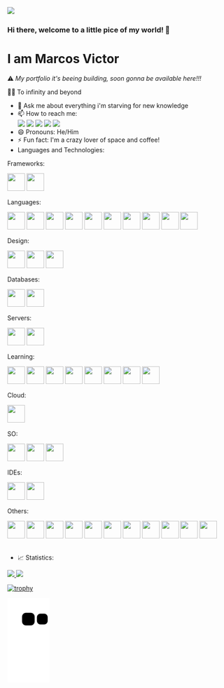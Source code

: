 ![](https://komarev.com/ghpvc/?username=marcovicar)

### Hi there, welcome to a little pice of my world! 👋
<h1>I am Marcos Victor</h1>

⚠️ <i>My portfolio it's beeing building, soon gonna be available here!!!</i>


🚀✨ To infinity and beyond


- 💬 Ask me about everything i'm starving for new knowledge
- 📫 How to reach me: 
  <div>
	      <a href="https://instagram.com/marcovicar" target="_blank"><img src="https://img.shields.io/badge/-Instagram-%23E4405F?style=for-the-badge&logo=instagram&logoColor=white" target="_blank"></a>
	      <a href="https://www.twitch.tv/marcovicar" target="_blank"><img src="https://img.shields.io/badge/Twitch-9146FF?style=for-the-badge&logo=twitch&logoColor=white" target="_blank"></a>
	      <a href = "mailto:marcosvictormbi85@gmail.com"><img src="https://img.shields.io/badge/Gmail-D14836?style=for-the-badge&logo=gmail&logoColor=white" target="_blank"></a>
	      <a href="https://www.linkedin.com/in/marcos-victor-ara%C3%BAjo-ramos-79ba49182/" target="_blank"><img src="https://img.shields.io/badge/-LinkedIn-%230077B5?style=for-the-badge&logo=linkedin&logoColor=white" target="_blank"></a>
	<a href="https://api.whatsapp.com/send?phone=5561999284206" target="_blank"><img src="https://img.shields.io/badge/-WhatsApp-008000?style=for-the-badge&logo=whatsapp&logoColor=white" target="_blank"></a>
  </div>
- 😄 Pronouns: He/Him
- ⚡ Fun fact: I'm a crazy lover of space and coffee!
- Languages and Technologies:
<div>
   <p>Frameworks:</p>
   <img src="https://cdn.jsdelivr.net/gh/devicons/devicon/icons/bootstrap/bootstrap-original.svg" width="40" height="40"/>
   <img src="https://cdn.jsdelivr.net/gh/devicons/devicon/icons/laravel/laravel-plain-wordmark.svg" width="40" height="40"/>
	
   <p>Languages:</p>
   	<img src="https://cdn.jsdelivr.net/gh/devicons/devicon/icons/c/c-original.svg" width="40" height="40"/>
   	<img src="https://cdn.jsdelivr.net/gh/devicons/devicon/icons/cplusplus/cplusplus-original.svg" width="40" height="40"/>
   	<img src="https://cdn.jsdelivr.net/gh/devicons/devicon/icons/csharp/csharp-original.svg" width="40" height="40"/>
   	<img src="https://cdn.jsdelivr.net/gh/devicons/devicon/icons/css3/css3-original.svg" width="40" height="40"/>
        <img src="https://cdn.jsdelivr.net/gh/devicons/devicon/icons/dot-net/dot-net-original-wordmark.svg" width="40" height="40"/>
        <img src="https://cdn.jsdelivr.net/gh/devicons/devicon/icons/html5/html5-original.svg" width="40" height="40"/>
        <img src="https://cdn.jsdelivr.net/gh/devicons/devicon/icons/java/java-original.svg" width="40" height="40"/>
	<img src="https://cdn.jsdelivr.net/gh/devicons/devicon/icons/javascript/javascript-original.svg" width="40" height="40"/>
        <img src="https://cdn.jsdelivr.net/gh/devicons/devicon/icons/jquery/jquery-plain-wordmark.svg" width="40" height="40"/>
	<img src="https://cdn.jsdelivr.net/gh/devicons/devicon/icons/php/php-original.svg" width="40" height="40"/>
          

   <p>Design:</p>
   	<img src="https://cdn.jsdelivr.net/gh/devicons/devicon/icons/canva/canva-original.svg" width="40" height="40"/>
        <img src="https://cdn.jsdelivr.net/gh/devicons/devicon/icons/figma/figma-original.svg" width="40" height="40"/>
	<img src="https://cdn.jsdelivr.net/gh/devicons/devicon/icons/photoshop/photoshop-plain.svg" width="40" height="40"/>
   
   <p>Databases:</p>
	<img src="https://cdn.jsdelivr.net/gh/devicons/devicon/icons/mysql/mysql-original-wordmark.svg" width="40" height="40"/>
	<img src="https://cdn.jsdelivr.net/gh/devicons/devicon/icons/sqlite/sqlite-original-wordmark.svg" width="40" height="40" />
	
   <p>Servers:</p>
   	<img src="https://cdn.jsdelivr.net/gh/devicons/devicon/icons/apache/apache-original-wordmark.svg" width="40" height="40"/>
	<img src="https://cdn.jsdelivr.net/gh/devicons/devicon/icons/oracle/oracle-original.svg" width="40" height="40"/>
	
   <p>Learning:</p>
   	<img src="https://cdn.jsdelivr.net/gh/devicons/devicon/icons/angularjs/angularjs-original.svg" width="40" height="40"/>
	<img src="https://cdn.jsdelivr.net/gh/devicons/devicon/icons/nodejs/nodejs-original-wordmark.svg" width="40" height="40"/>
	<img src="https://cdn.jsdelivr.net/gh/devicons/devicon/icons/python/python-original-wordmark.svg" width="40" height="40"/>
	<img src="https://cdn.jsdelivr.net/gh/devicons/devicon/icons/react/react-original-wordmark.svg" width="40" height="40"/>
	<img src="https://cdn.jsdelivr.net/gh/devicons/devicon/icons/sass/sass-original.svg" width="40" height="40"/>
	<img src="https://cdn.jsdelivr.net/gh/devicons/devicon/icons/typescript/typescript-original.svg" width="40" height="40"/>
	<img src="https://cdn.jsdelivr.net/gh/devicons/devicon/icons/unrealengine/unrealengine-original-wordmark.svg" width="40" height="40"/>
	<img src="https://cdn.jsdelivr.net/gh/devicons/devicon/icons/vuejs/vuejs-original-wordmark.svg" width="40" height="40"/>
	
   <p>Cloud:</p>
    	<img src="https://cdn.jsdelivr.net/gh/devicons/devicon/icons/heroku/heroku-original.svg" width="40" height="40"/>
	
   <p>SO:</p>
       	<img src="https://cdn.jsdelivr.net/gh/devicons/devicon/icons/linux/linux-original.svg" width="40" height="40"/>
	<img src="https://cdn.jsdelivr.net/gh/devicons/devicon/icons/ubuntu/ubuntu-plain-wordmark.svg" width="40" height="40"/>
	<img src="https://cdn.jsdelivr.net/gh/devicons/devicon/icons/windows8/windows8-original.svg" width="40" height="40"/>
	
   <p>IDEs:</p>
	<img src="https://cdn.jsdelivr.net/gh/devicons/devicon/icons/visualstudio/visualstudio-plain.svg" width="40" height="40"/>
	<img src="https://cdn.jsdelivr.net/gh/devicons/devicon/icons/vscode/vscode-original.svg" width="40" height="40"/>
	
   <p>Others:</p>
    	<img src="https://cdn.jsdelivr.net/gh/devicons/devicon/icons/composer/composer-original.svg" width="40" height="40"/>
    	<img src="https://cdn.jsdelivr.net/gh/devicons/devicon/icons/devicon/devicon-original.svg" width="40" height="40"/>
        <img src="https://cdn.jsdelivr.net/gh/devicons/devicon/icons/git/git-original.svg" width="40" height="40"/>
	<img src="https://cdn.jsdelivr.net/gh/devicons/devicon/icons/github/github-original.svg" width="40" height="40"/>
        <img src="https://cdn.jsdelivr.net/gh/devicons/devicon/icons/gitlab/gitlab-original.svg" width="40" height="40"/>
	<img src="https://cdn.jsdelivr.net/gh/devicons/devicon/icons/npm/npm-original-wordmark.svg" width="40" height="40"/>
	<img src="https://cdn.jsdelivr.net/gh/devicons/devicon/icons/nuget/nuget-original-wordmark.svg" width="40" height="40"/>
	<img src="https://cdn.jsdelivr.net/gh/devicons/devicon/icons/putty/putty-original.svg" width="40" height="40"/>
	<img src="https://cdn.jsdelivr.net/gh/devicons/devicon/icons/slack/slack-original-wordmark.svg" width="40" height="40"/>
	<img src="https://cdn.jsdelivr.net/gh/devicons/devicon/icons/trello/trello-plain-wordmark.svg" width="40" height="40"/>
	<img src="https://cdn.jsdelivr.net/gh/devicons/devicon/icons/wordpress/wordpress-original.svg" width="40" height="40"/>
          
</div>

</br>

- 📈 Statistics:
<div>
 <a href="https://github.com/marcovicar">
 <img height="180em" src="https://github-readme-stats.vercel.app/api/top-langs/?username=marcovicar&layout=compact&langs_count=7&theme=dracula"/>
 <img height="180em" src="https://github-readme-stats.vercel.app/api?username=marcovicar&show_icons=true&theme=dracula&include_all_commits=true&count_private=true"/>
</div>

[![trophy](https://github-profile-trophy.vercel.app/?username=marcovicar&theme=onedark)](https://github.com/ryo-ma/github-profile-trophy)	
	
![Snake animation](https://github.com/marcovicar/marcovicar/blob/output/github-contribution-grid-snake.svg)
